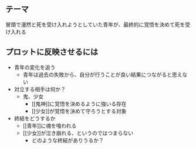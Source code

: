 ## テーマ
冒頭で漫然と死を受け入れようとしていた青年が、最終的に覚悟を決めて死を受け入れる

## プロットに反映させるには
- 青年の変化を追う
	- 青年は過去の失敗から、自分が行うことが良い結果につながると思えない
- 対立する相手は何か？
	- 鬼、少女
		- [[鬼神]]に覚悟を決めるように強いる存在
		- [[少女]]が覚悟を決めて守ろうとする対象
- 終結をどうするか
	- [[青年]]に魂を喰われる
	- [[少女]]が泣き崩れる、というのではつまらない
		- どのような終結がありうるか？

